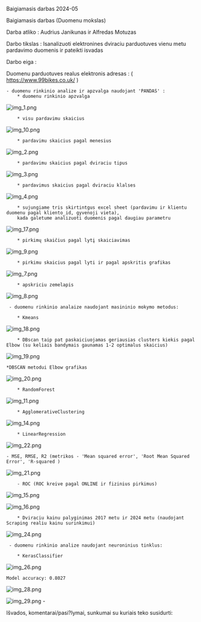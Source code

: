 Baigiamasis darbas 2024-05


Baigiamasis darbas (Duomenu mokslas)

Darba atliko : Audrius Janikunas ir Alfredas Motuzas

Darbo tikslas : Isanalizuoti elektronines dviraciu parduotuves vienu metu pardavimo duomenis ir pateikti isvadas

Darbo eiga :

Duomenu parduotuves realus elektronis adresas : ( https://www.99bikes.co.uk/ )

    - duomenu rinkinio analize ir apzvalga naudojant 'PANDAS' :
        * duomenu rinkinio apzvalga
![img_1.png](img_1.png)

        * visu pardavimu skaicius
![img_10.png](img_10.png)

        * pardavimu skaicius pagal menesius
![img_2.png](img_2.png)

        * pardavimu skaicius pagal dviraciu tipus
![img_3.png](img_3.png)

        
        * pardavimus skaicius pagal dviraciu klalses
![img_4.png](img_4.png)
        
        * sujungiame tris skirtintgus excel sheet (pardavimu ir klientu duomenu pagal kliento_id, gyvenoji vieta),
        kada galetume analizuoti duomenis pagal daugiau parametru

![img_17.png](img_17.png)
     
 
       
        * pirkimų skaičius pagal lytį skaiciavimas
![img_9.png](img_9.png)


        * pirkimu skaicius pagal lyti ir pagal apskritis grafikas
![img_7.png](img_7.png)

        * apskriciu zemelapis
![img_8.png](img_8.png)
        



     - duomenu rinkinio analaize naudojant masininio mokymo metodus:

        * Kmeans
![img_18.png](img_18.png)

        * DBscan taip pat paskaiciuojamas geriausias clusters kiekis pagal Elbow (su keliais bandymais gaunamas 1-2 optimalus skaicius)
![img_19.png](img_19.png)

    *DBSCAN metodui Elbow grafikas
![img_20.png](img_20.png)

        * RandomForest
![img_11.png](img_11.png)

        * AgglomerativeClustering
![img_14.png](img_14.png)

        * LinearRegression
![img_22.png](img_22.png)

    - MSE, RMSE, R2 (metrikos - 'Mean squared error', 'Root Mean Squared Error', 'R-squared )
![img_21.png](img_21.png)
        
        - ROC (ROC kreive pagal ONLINE ir fizinius pirkimus)
![img_15.png](img_15.png)

![img_16.png](img_16.png)

        * Dviraciu kainu palyginimas 2017 metu ir 2024 metu (naudojant Scraping realiu kainu surinkimui)
![img_24.png](img_24.png)



     - duomenu rinkinio analize naudojant neuroninius tinklus:

        * KerasClassifier
![img_26.png](img_26.png)
    
    Model accuracy: 0.8027

![img_28.png](img_28.png)

![img_29.png](img_29.png)
    -




        


Išvados, komentarai/pasi?lymai, sunkumai su kuriais teko susidurti:

